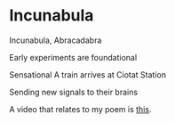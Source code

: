 # Incunabula 

Incunabula, Abracadabra

Early experiments are foundational

Sensational
A train arrives at Ciotat Station

Sending new signals to their brains




A video that relates to my poem is [this](https://www.youtube.com/watch?v=gJSlYSzqksU).
